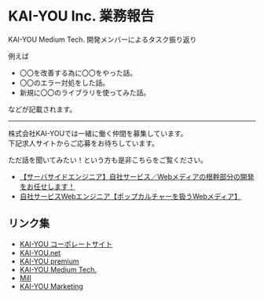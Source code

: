 # KAI-YOU Inc. 業務報告

KAI-YOU Medium Tech. 開発メンバーによるタスク振り返り

例えば

- 〇〇を改善する為に〇〇をやった話。
- 〇〇のエラー対処をした話。
- 新規に〇〇のライブラリを使ってみた話。

などが記載されます。

---

株式会社KAI-YOUでは一緒に働く仲間を募集しています。  
下記求人サイトからご応募をお待ちしています。

ただ話を聞いてみたい！という方も是非こちらをご覧ください。

- [【サーバサイドエンジニア】自社サービス／Webメディアの根幹部分の開発をお任せします！](https://www.green-japan.com/job/173263)
- [自社サービスWebエンジニア【ポップカルチャーを扱うWebメディア】](https://paiza.jp/career/job_offers/14881)


## リンク集

- [KAI-YOU コーポレートサイト](https://kai-you.co.jp)
- [KAI-YOU.net](https://kai-you.net)
- [KAI-YOU premium](https://premium.kai-you.net)
- [KAI-YOU Medium Tech.](https://umtc.kai-you.co.jp)
- [Mill](https://mill.kai-you.co.jp)
- [KAI-YOU Marketing](https://mkt.kai-you.co.jp)
